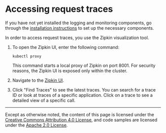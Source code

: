 # Accessing request traces

If you have not yet installed the logging and monitoring components, go through the 
[installation instructions](./installing-logging-metrics-traces.md) to set up the 
necessary components.

In order to access request traces, you use the Zipkin visualization tool. 

1.  To open the Zipkin UI, enter the following command:

    ```shell
    kubectl proxy
    ```

    This command starts a local proxy of Zipkin on port 8001. For security reasons, the
    Zipkin UI is exposed only within the cluster.

1.  Navigate to the [Zipkin UI](http://localhost:8001/api/v1/namespaces/istio-system/services/zipkin:9411/proxy/zipkin/).

1.  Click "Find Traces" to see the latest traces. You can search for a trace ID
    or look at traces of a specific application. Click on a trace to see a detailed
    view of a specific call.

<!--TODO: Consider adding a video here. -->

---

Except as otherwise noted, the content of this page is licensed under the
[Creative Commons Attribution 4.0 License](https://creativecommons.org/licenses/by/4.0/),
and code samples are licensed under the
[Apache 2.0 License](https://www.apache.org/licenses/LICENSE-2.0).
